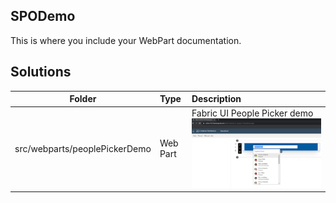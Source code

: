 ## SPODemo

This is where you include your WebPart documentation.

## Solutions
| Folder                        | Type     | Description                                                               |
| ----------------------------- | :------- | :------------------------------------------------------------------------ |
| src/webparts/peoplePickerDemo | Web Part | Fabric UI People Picker demo ![](./screenshots/FabricUI-PeoplePicker.png) |

